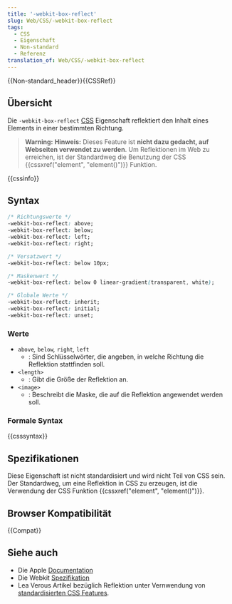 ```yaml
---
title: '-webkit-box-reflect'
slug: Web/CSS/-webkit-box-reflect
tags:
  - CSS
  - Eigenschaft
  - Non-standard
  - Referenz
translation_of: Web/CSS/-webkit-box-reflect
---
```

{{Non-standard_header}}{{CSSRef}}

## Übersicht

Die `-webkit-box-reflect` [CSS](/de/docs/Web/CSS) Eigenschaft reflektiert den Inhalt eines Elements in einer bestimmten Richtung.

> **Warning:** **Hinweis:** Dieses Feature ist **nicht dazu gedacht, auf Webseiten verwendet zu werden**. Um Reflektionen im Web zu erreichen, ist der Standardweg die Benutzung der CSS {{cssxref("element", "element()")}} Funktion.

{{cssinfo}}

## Syntax

```css
/* Richtungswerte */
-webkit-box-reflect: above;
-webkit-box-reflect: below;
-webkit-box-reflect: left;
-webkit-box-reflect: right;

/* Versatzwert */
-webkit-box-reflect: below 10px;

/* Maskenwert */
-webkit-box-reflect: below 0 linear-gradient(transparent, white);

/* Globale Werte */
-webkit-box-reflect: inherit;
-webkit-box-reflect: initial;
-webkit-box-reflect: unset;
```

### Werte

- `above`_,_ `below`_,_ `right`_,_ `left`
  - : Sind Schlüsselwörter, die angeben, in welche Richtung die Reflektion stattfinden soll.
- `<length>`
  - : Gibt die Größe der Reflektion an.
- `<image>`
  - : Beschreibt die Maske, die auf die Reflektion angewendet werden soll.

### Formale Syntax

{{csssyntax}}

## Spezifikationen

Diese Eigenschaft ist nicht standardisiert und wird nicht Teil von CSS sein. Der Standardweg, um eine Reflektion in CSS zu erzeugen, ist die Verwendung der CSS Funktion {{cssxref("element", "element()")}}.

## Browser Kompatibilität

{{Compat}}

## Siehe auch

- Die Apple [Documentation](http://developer.apple.com/library/safari/documentation/appleapplications/reference/safaricssref/Articles/StandardCSSProperties.html#//apple_ref/doc/uid/TP30001266-SW16)
- Die Webkit [Spezifikation](https://www.webkit.org/blog/182/css-reflections/)
- Lea Verous Artikel bezüglich Reflektion unter Vernwendung von [standardisierten CSS Features](http://lea.verou.me/2011/06/css-reflections-for-firefox-with-moz-element-and-svg-masks/).
